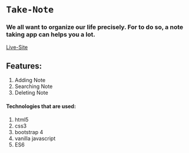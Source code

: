 # `Take-Note`

### We all want to organize our life precisely. For to do so, a note taking app can helps you a lot. 

[Live-Site](https://ash358241.github.io/take-notes/)

## Features: 
1. Adding Note
2. Searching Note
3. Deleting Note

#### Technologies that are used: 
1. html5
2. css3
3. bootstrap 4
4. vanilla javascript
5. ES6